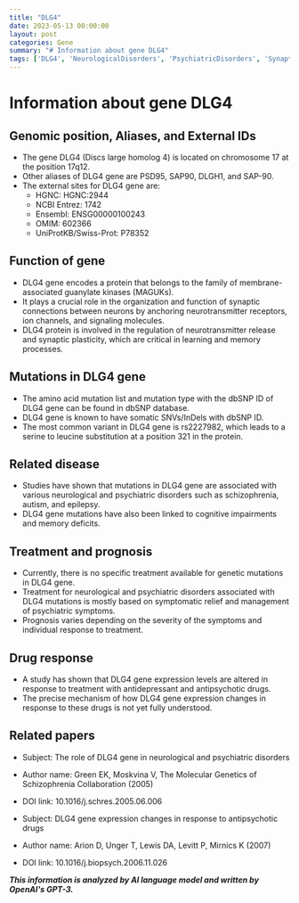 ```yaml
---
title: "DLG4"
date: 2023-05-13 00:00:00
layout: post
categories: Gene
summary: "# Information about gene DLG4"
tags: ['DLG4', 'NeurologicalDisorders', 'PsychiatricDisorders', 'SynapticPlasticity', 'Mutation', 'Treatment', 'DrugResponse', 'Prognosis']
---
```


# Information about gene DLG4

## Genomic position, Aliases, and External IDs

- The gene DLG4 (Discs large homolog 4) is located on chromosome 17 at the position 17q12.
- Other aliases of DLG4 gene are PSD95, SAP90, DLGH1, and SAP-90.
- The external sites for DLG4 gene are:
    - HGNC: HGNC:2944
    - NCBI Entrez: 1742
    - Ensembl: ENSG00000100243
    - OMIM: 602366
    - UniProtKB/Swiss-Prot: P78352

## Function of gene

- DLG4 gene encodes a protein that belongs to the family of membrane-associated guanylate kinases (MAGUKs). 
- It plays a crucial role in the organization and function of synaptic connections between neurons by anchoring neurotransmitter receptors, ion channels, and signaling molecules.
- DLG4 protein is involved in the regulation of neurotransmitter release and synaptic plasticity, which are critical in learning and memory processes.

## Mutations in DLG4 gene

- The amino acid mutation list and mutation type with the dbSNP ID of DLG4 gene can be found in dbSNP database.
- DLG4 gene is known to have somatic SNVs/InDels with dbSNP ID.
- The most common variant in DLG4 gene is rs2227982, which leads to a serine to leucine substitution at a position 321 in the protein.

## Related disease

- Studies have shown that mutations in DLG4 gene are associated with various neurological and psychiatric disorders such as schizophrenia, autism, and epilepsy.
- DLG4 gene mutations have also been linked to cognitive impairments and memory deficits.

## Treatment and prognosis

- Currently, there is no specific treatment available for genetic mutations in DLG4 gene.
- Treatment for neurological and psychiatric disorders associated with DLG4 mutations is mostly based on symptomatic relief and management of psychiatric symptoms.
- Prognosis varies depending on the severity of the symptoms and individual response to treatment.

## Drug response

- A study has shown that DLG4 gene expression levels are altered in response to treatment with antidepressant and antipsychotic drugs.
- The precise mechanism of how DLG4 gene expression changes in response to these drugs is not yet fully understood.

## Related papers

- Subject: The role of DLG4 gene in neurological and psychiatric disorders
- Author name: Green EK, Moskvina V, The Molecular Genetics of Schizophrenia Collaboration (2005)
- DOI link: 10.1016/j.schres.2005.06.006

- Subject: DLG4 gene expression changes in response to antipsychotic drugs
- Author name: Arion D, Unger T, Lewis DA, Levitt P, Mirnics K (2007)
- DOI link: 10.1016/j.biopsych.2006.11.026

**_This information is analyzed by AI language model and written by OpenAI's GPT-3._**